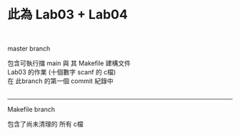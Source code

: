 
# 此為 Lab03 + Lab04  
<br>
<p>
master branch 
</p>
<div>
包含可執行擋 main 與 其 Makefile 建構文件
<br>
Lab03 的作業 (十個數字 scanf 的 c檔) 
<br>
在 此branch 的第一個 commit 紀錄中
</div>

<br>
<hr>

<p>
Makefile branch 
</p>
<div>
包含了尚未清理的 所有 c檔 
</div>


